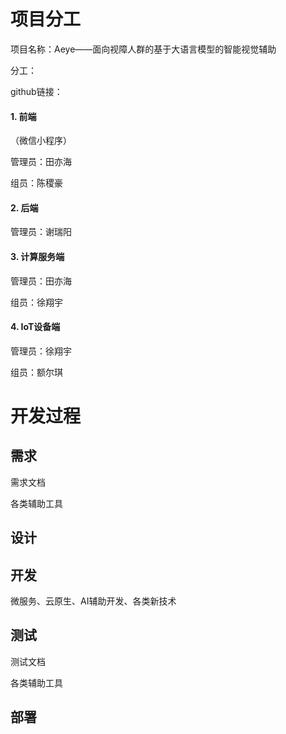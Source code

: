 # 项目分工

项目名称：Aeye——面向视障人群的基于大语言模型的智能视觉辅助

分工：

github链接：

#### 1. 前端

（微信小程序）

管理员：田亦海

组员：陈稷豪

#### 2. 后端

管理员：谢瑞阳

#### 3. 计算服务端

管理员：田亦海

组员：徐翔宇

#### 4. IoT设备端

管理员：徐翔宇

组员：额尔琪





# 开发过程



## 需求

需求文档

各类辅助工具



## 设计



## 开发

微服务、云原生、AI辅助开发、各类新技术



## 测试

测试文档

各类辅助工具



## 部署

